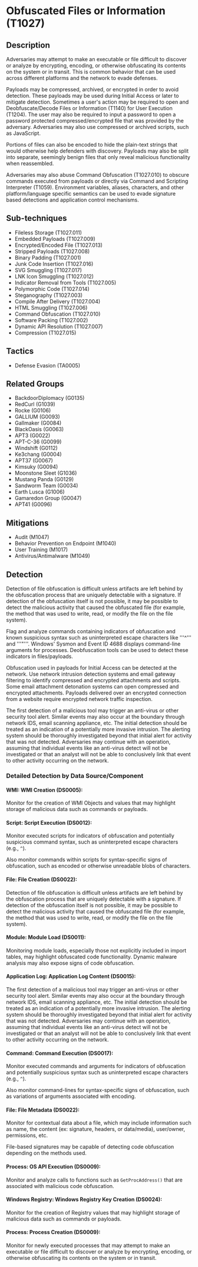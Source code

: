# Obfuscated Files or Information (T1027)

## Description
Adversaries may attempt to make an executable or file difficult to discover or analyze by encrypting, encoding, or otherwise obfuscating its contents on the system or in transit. This is common behavior that can be used across different platforms and the network to evade defenses. 

Payloads may be compressed, archived, or encrypted in order to avoid detection. These payloads may be used during Initial Access or later to mitigate detection. Sometimes a user's action may be required to open and Deobfuscate/Decode Files or Information (T1140) for User Execution (T1204). The user may also be required to input a password to open a password protected compressed/encrypted file that was provided by the adversary.  Adversaries may also use compressed or archived scripts, such as JavaScript. 

Portions of files can also be encoded to hide the plain-text strings that would otherwise help defenders with discovery.  Payloads may also be split into separate, seemingly benign files that only reveal malicious functionality when reassembled. 

Adversaries may also abuse Command Obfuscation (T1027.010) to obscure commands executed from payloads or directly via Command and Scripting Interpreter (T1059). Environment variables, aliases, characters, and other platform/language specific semantics can be used to evade signature based detections and application control mechanisms.   

## Sub-techniques
- Fileless Storage (T1027.011)
- Embedded Payloads (T1027.009)
- Encrypted/Encoded File (T1027.013)
- Stripped Payloads (T1027.008)
- Binary Padding (T1027.001)
- Junk Code Insertion (T1027.016)
- SVG Smuggling (T1027.017)
- LNK Icon Smuggling (T1027.012)
- Indicator Removal from Tools (T1027.005)
- Polymorphic Code (T1027.014)
- Steganography (T1027.003)
- Compile After Delivery (T1027.004)
- HTML Smuggling (T1027.006)
- Command Obfuscation (T1027.010)
- Software Packing (T1027.002)
- Dynamic API Resolution (T1027.007)
- Compression (T1027.015)

## Tactics
- Defense Evasion (TA0005)

## Related Groups
- BackdoorDiplomacy (G0135)
- RedCurl (G1039)
- Rocke (G0106)
- GALLIUM (G0093)
- Gallmaker (G0084)
- BlackOasis (G0063)
- APT3 (G0022)
- APT-C-36 (G0099)
- Windshift (G0112)
- Ke3chang (G0004)
- APT37 (G0067)
- Kimsuky (G0094)
- Moonstone Sleet (G1036)
- Mustang Panda (G0129)
- Sandworm Team (G0034)
- Earth Lusca (G1006)
- Gamaredon Group (G0047)
- APT41 (G0096)

## Mitigations
- Audit (M1047)
- Behavior Prevention on Endpoint (M1040)
- User Training (M1017)
- Antivirus/Antimalware (M1049)

## Detection
Detection of file obfuscation is difficult unless artifacts are left behind by the obfuscation process that are uniquely detectable with a signature. If detection of the obfuscation itself is not possible, it may be possible to detect the malicious activity that caused the obfuscated file (for example, the method that was used to write, read, or modify the file on the file system). 

Flag and analyze commands containing indicators of obfuscation and known suspicious syntax such as uninterpreted escape characters like '''^''' and '''"'''. Windows' Sysmon and Event ID 4688 displays command-line arguments for processes. Deobfuscation tools can be used to detect these indicators in files/payloads.    

Obfuscation used in payloads for Initial Access can be detected at the network. Use network intrusion detection systems and email gateway filtering to identify compressed and encrypted attachments and scripts. Some email attachment detonation systems can open compressed and encrypted attachments. Payloads delivered over an encrypted connection from a website require encrypted network traffic inspection. 

The first detection of a malicious tool may trigger an anti-virus or other security tool alert. Similar events may also occur at the boundary through network IDS, email scanning appliance, etc. The initial detection should be treated as an indication of a potentially more invasive intrusion. The alerting system should be thoroughly investigated beyond that initial alert for activity that was not detected. Adversaries may continue with an operation, assuming that individual events like an anti-virus detect will not be investigated or that an analyst will not be able to conclusively link that event to other activity occurring on the network. 

### Detailed Detection by Data Source/Component
#### WMI: WMI Creation (DS0005): 
Monitor for the creation of WMI Objects and values that may highlight storage of malicious data such as commands or payloads.

#### Script: Script Execution (DS0012): 
Monitor executed scripts for indicators of obfuscation and potentially suspicious command syntax, such as uninterpreted escape characters (e.g., `^`).

Also monitor commands within scripts for syntax-specific signs of obfuscation, such as encoded or otherwise unreadable blobs of characters.

#### File: File Creation (DS0022): 
Detection of file obfuscation is difficult unless artifacts are left behind by the obfuscation process that are uniquely detectable with a signature. If detection of the obfuscation itself is not possible, it may be possible to detect the malicious activity that caused the obfuscated file (for example, the method that was used to write, read, or modify the file on the file system).

#### Module: Module Load (DS0011): 
Monitoring module loads, especially those not explicitly included in import tables, may highlight obfuscated code functionality. Dynamic malware analysis may also expose signs of code obfuscation.

#### Application Log: Application Log Content (DS0015): 
The first detection of a malicious tool may trigger an anti-virus or other security tool alert. Similar events may also occur at the boundary through network IDS, email scanning appliance, etc. The initial detection should be treated as an indication of a potentially more invasive intrusion. The alerting system should be thoroughly investigated beyond that initial alert for activity that was not detected. Adversaries may continue with an operation, assuming that individual events like an anti-virus detect will not be investigated or that an analyst will not be able to conclusively link that event to other activity occurring on the network. 

#### Command: Command Execution (DS0017): 
Monitor executed commands and arguments for indicators of obfuscation and potentially suspicious syntax such as uninterpreted escape characters (e.g., `^`).

Also monitor command-lines for syntax-specific signs of obfuscation, such as variations of arguments associated with encoding.

#### File: File Metadata (DS0022): 
Monitor for contextual data about a file, which may include information such as name, the content (ex: signature, headers, or data/media), user/owner, permissions, etc.

File-based signatures may be capable of detecting code obfuscation depending on the methods used.

#### Process: OS API Execution (DS0009): 
Monitor and analyze calls to functions such as  `GetProcAddress()` that are associated with malicious code obfuscation.

#### Windows Registry: Windows Registry Key Creation (DS0024): 
Monitor for the creation of Registry values that may highlight storage of malicious data such as commands or payloads.

#### Process: Process Creation (DS0009): 
Monitor for newly executed processes that may attempt to make an executable or file difficult to discover or analyze by encrypting, encoding, or otherwise obfuscating its contents on the system or in transit.


